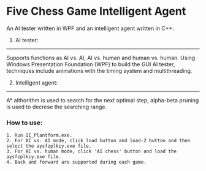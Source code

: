 Five Chess Game Intelligent Agent
============

An AI tester written in WPF and an intelligent agent written in C++.

1. AI tester:
-----------------------------------  
Supports functions as AI vs. AI, AI vs. human and human vs. human.
Using Windows Presentation Foundation (WPF) to build the GUI AI tester, techniques include animations with the timing system and multithreading.

2. Intelligent agent:
-----------------------------------  
A* althorithm is used to search for the next optimal step, alpha-beta pruning is used to decrese the searching range.


### How to use:
    1. Run QI_Plantform.exe.
    2. For AI vs. AI mode, click load button and load-2 button and then select the aysfzplkiy.exe file.
    3. For AI vs. human mode, click 'AI chess' button and load the aysfzplkiy.exe file.
    4. Back and forward are supported during each game.
